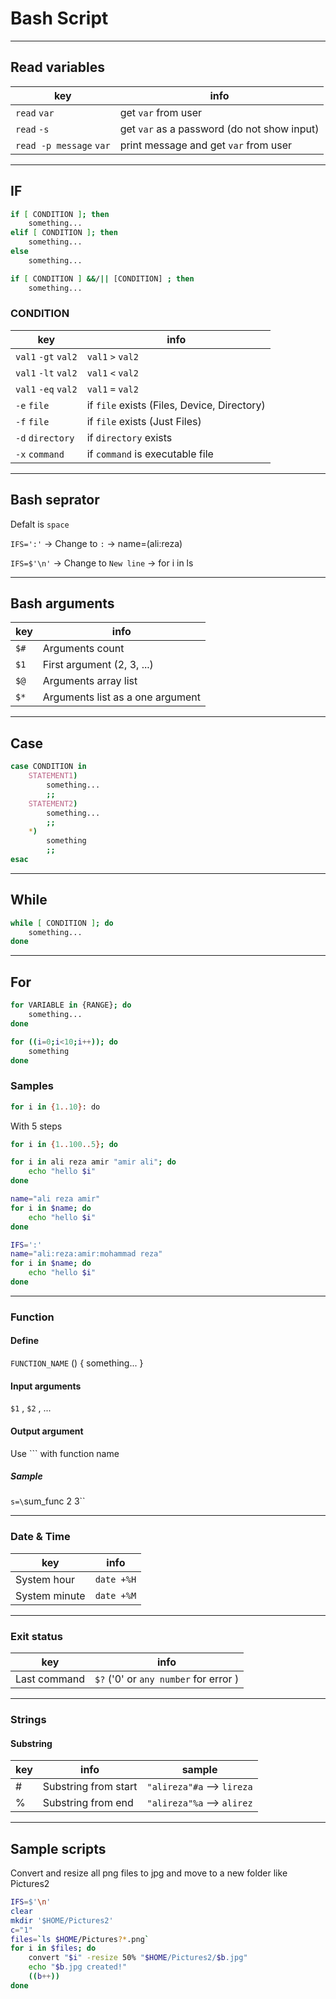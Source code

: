 # Bash Script

---
## Read variables

| key | info |
|-----|------|
| `read` `var` | get `var` from user |
| `read` `-s` | get `var` as a password (do not show input) |
| `read -p message` `var` | print message and get `var` from user |

---
## IF

```bash
if [ CONDITION ]; then
    something...
elif [ CONDITION ]; then
    something...
else
    something...
```

```bash
if [ CONDITION ] &&/|| [CONDITION] ; then
    something...
```

### CONDITION

| key | info |
|-----|------|
| `val1` `-gt` `val2` | `val1` `>` `val2` |
| `val1` `-lt` `val2` | `val1` `<` `val2` |
| `val1` `-eq` `val2` | `val1` `=` `val2` |
| `-e` `file` | if `file` exists (Files, Device, Directory) |
| `-f` `file` | if `file` exists (Just Files) |
| `-d` `directory` | if `directory` exists |
| `-x` `command` | if `command` is executable file |

---
## Bash seprator
Defalt is `space`

`IFS=':'`   -> Change to `:`        -> name=(ali:reza)

`IFS=$'\n'` -> Change to `New line` -> for i in ls

---
## Bash arguments

| key | info |
|-----|------|
| `$#` | Arguments count |
| `$1` | First argument (2, 3, ...) |
| `$@` | Arguments array list |
| `$*` | Arguments list as a one argument |

---
## Case

```bash
case CONDITION in
    STATEMENT1)
        something...
        ;;
    STATEMENT2)
        something...
        ;;
    *)
        something
        ;;
esac
```

---
## While

```bash
while [ CONDITION ]; do
    something...
done
```

---
## For

```bash
for VARIABLE in {RANGE}; do
    something...
done
```

```bash
for ((i=0;i<10;i++)); do
    something
done
```

### Samples

```bash
for i in {1..10}: do
```

With 5 steps

```bash
for i in {1..100..5}; do
```

```bash
for i in ali reza amir "amir ali"; do
    echo "hello $i"
done
```

```bash
name="ali reza amir"
for i in $name; do
    echo "hello $i"
done
```

```bash
IFS=':'
name="ali:reza:amir:mohammad reza"
for i in $name; do
    echo "hello $i"
done
```
---
### Function
#### Define
`FUNCTION_NAME` () {
    something...
}
#### Input arguments
`$1` , `$2` , ...
#### Output argument
Use `\`` with function name
##### Sample
`s=\`sum_func 2 3\``

---
### Date & Time

| key | info |
|-----|------|
| System hour | `date +%H` |
| System minute | `date +%M` |

---
### Exit status

| key | info |
|-----|------|
| Last command | `$?` ('0' or `any number` for error ) |

---
### Strings

#### Substring

| key | info | sample |
|-----|------|--------|
| #     | Substring from start  | `"alireza"#a` --> `lireza` |
| %     | Substring from end    | `"alireza"%a` --> `alirez` |

---
## Sample scripts

Convert and resize all png files to jpg and move to a new folder like Pictures2

```bash
IFS=$'\n'
clear
mkdir '$HOME/Pictures2'
c="1"
files=`ls $HOME/Pictures?*.png`
for i in $files; do
    convert "$i" -resize 50% "$HOME/Pictures2/$b.jpg"
    echo "$b.jpg created!"
    ((b++))
done
```
